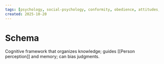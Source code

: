 ```yaml
---
tags: [psychology, social-psychology, conformity, obedience, attitudes, attribution, prejudice, aggression, prosocial]
created: 2025-10-20
---
```

# Schema

Cognitive framework that organizes knowledge; guides [[Person perception]] and memory; can bias judgments.

